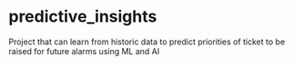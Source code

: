 # predictive_insights
Project that can learn from historic data to predict priorities of ticket to be raised for future alarms using ML and AI
